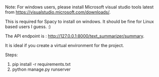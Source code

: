 Note: For windows users, please install Microsoft visual studio tools latest from https://visualstudio.microsoft.com/downloads/.

This is required for Spacy to install on windows.
It should be fine for Linux based users I guess. :)

The API endpoint is : http://127.0.0.1:8000/text_summarizer/summary.

It is ideal if you create a virtual environment for the project.

Steps:
1. pip install -r requirements.txt
2. python manage.py runserver 
